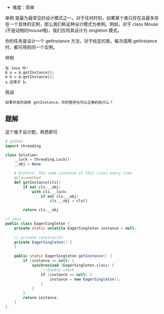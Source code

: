 + 难度：简单

单例 是最为最常见的设计模式之一。对于任何时刻，如果某个类只存在且最多存在一个具体的实例，那么我们称这种设计模式为单例。例如，对于 class Mouse (不是动物的mouse哦)，我们应将其设计为 singleton 模式。

你的任务是设计一个 getInstance 方法，对于给定的类，每次调用 getInstance 时，都可得到同一个实例。

样例

    在 Java 中:
    A a = A.getInstance();
    A b = A.getInstance();
    a 应等于 b.

挑战

    如果并发的调用 getInstance，你的程序也可以正确的执行么？

## 题解

这个属于设计题，熟悉即可

```python
# python
import threading

class Solution:
    __lock = threading.Lock()
    __obj = None

    # @return: The same instance of this class every time
    @classmethod
    def getInstance(cls):
        if not cls.__obj:
            with cls.__lock:
                if not cls.__obj:
                    cls.__obj = cls()

        return cls.__obj

```

```java
// java
public class EagerSingleton {
    private static volatile EagerSingleton instance = null;
 
    // private constructor
    private EagerSingleton() {
    }
 
    public static EagerSingleton getInstance() {
        if (instance == null) {
            synchronized (EagerSingleton.class) {
                // Double check
                if (instance == null) {
                    instance = new EagerSingleton();
                }
            }
        }
        return instance;
    }
}
```